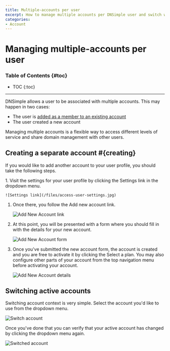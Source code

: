 ```yaml
---
title: Multiple-accounts per user
excerpt: How to manage multiple accounts per DNSimple user and switch which account is active.
categories:
- Account
---
```


# Managing multiple-accounts per user

### Table of Contents {#toc}

* TOC
{:toc}

---

DNSimple allows a user to be associated with multiple accounts. This may happen in two cases:

- The user is [added as a member to an existing account](/articles/account-users/)
- The user created a new account

Managing multiple accounts is a flexible way to access different levels of service and share domain management with other users.


## Creating a separate account #{creating}

If you would like to add another account to your user profile, you should take the following steps.

<div class="section-steps" markdown="1">
1. Visit the settings for your user profile by clicking the <label>Settings</label> link in the dropdown menu.

    ![Settings link](/files/access-user-settings.jpg)

1. Once there, you follow the <label>Add new account</label> link.

    ![Add New Account link](/files/add-new-account-link.jpg)

1. At this point, you will be presented with a form where you should fill in with the details for your new account.

    ![Add New Account form](/files/add-new-account-form.jpg)

1. Once you've submitted the new account form, the account is created and you are free to activate it by clicking the <label>Select a plan</label>. You may also configure other parts of your account from the top navigation menu before activating your account.

    ![Add New Account details](/files/add-new-account-details.jpg)

</div>


## Switching active accounts

Switching account context is very simple. Select the account you'd like to use from the dropdown menu.

  ![Switch account](/files/account-switcher-1.jpg)

Once you've done that you can verify that your active account has changed by clicking the dropdown menu again.

  ![Switched account](/files/account-switcher-2.jpg)
